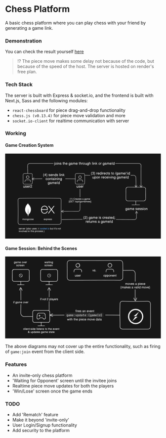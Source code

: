 # Chess Platform 

A basic chess platform where you can play chess with your friend by generating a game link. 

### Demonstration

You can check the result yourself [here](https://ezchess.vercel.app/)

> ⁉ The piece move makes some delay not because of the code, but because of the speed of the host. The server is hosted on render's free plan.

### Tech Stack 

The server is built with Express & socket.io, and the frontend is built with Next.js, Sass and the following modules:

- `react-chessboard` for piece drag-and-drop functionality
- `chess.js (v0.13.4)` for piece move validation and more
- `socket.io-client` for realtime communication with server

### Working 

#### Game Creation System

![Node.js Chess Game Platform working](https://github.com/eritaakash/chess-platform/blob/main/assets/chessDiagram1.PNG?raw=true)

#### Game Session: Behind the Scenes

![Node.js Chess Game Platform Working](https://github.com/eritaakash/chess-platform/blob/main/assets/chessDiagram2.PNG?raw=true)

The above diagrams may not cover up the entire functionality, such as firing of `game:join` event from the client side.

### Features

- An invite-only chess platform
- 'Waiting for Opponent' screen until the invitee joins
- Realtime piece move updates for both the players 
- 'Win/Lose' screen once the game ends


### TODO

- Add 'Rematch' feature
- Make it beyond 'invite-only'
- User Login/Signup functionality
- Add security to the platform
